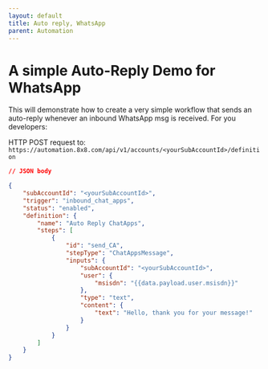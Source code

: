 ```yaml
---
layout: default
title: Auto reply, WhatsApp
parent: Automation
---
```


# A simple Auto-Reply Demo for WhatsApp

This will demonstrate how to create a very simple workflow that sends an auto-reply whenever an inbound WhatsApp msg is received.
For you developers:

HTTP POST request to: `https://automation.8x8.com/api/v1/accounts/<yourSubAccountId>/definition`
```json
// JSON body

{
    "subAccountId": "<yourSubAccountId>",
    "trigger": "inbound_chat_apps",
    "status": "enabled",
    "definition": {
        "name": "Auto Reply ChatApps",
        "steps": [
            {
                "id": "send_CA",
                "stepType": "ChatAppsMessage",
                "inputs": {
                    "subAccountId": "<yourSubAccountId>",
                    "user": {
                        "msisdn": "{{data.payload.user.msisdn}}"
                    },
                    "type": "text",
                    "content": {
                        "text": "Hello, thank you for your message!"
                    }
                }
            }
        ]
    }
}
```
